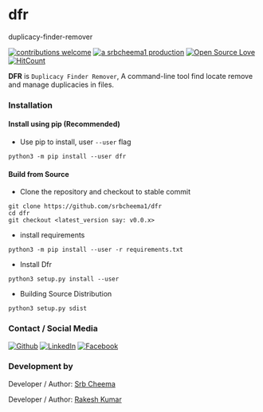 # dfr
duplicacy-finder-remover

[![contributions welcome](https://img.shields.io/badge/contributions-welcome-brightgreen.svg?style=flat)](https://github.ocm/srbcheema1/dfr/issues)
[![a srbcheema1 production](https://img.shields.io/badge/-a%20srbcheema1%20production-blue.svg)](https://github.com/srbcheema1)
[![Open Source Love](https://badges.frapsoft.com/os/v1/open-source.png?v=103)](https://github.com/srbcheema1/dfr)
[![HitCount](http://hits.dwyl.io/srbcheema1/dfr.svg)](http://hits.dwyl.io/srbcheema1/dfr)

**DFR** is `Duplicacy Finder Remover`, A command-line tool find locate remove and manage duplicacies in files.


### Installation

#### Install using pip (Recommended)

- Use pip to install, user `--user` flag
```
python3 -m pip install --user dfr
```

#### Build from Source

- Clone the repository and checkout to stable commit
```
git clone https://github.com/srbcheema1/dfr
cd dfr
git checkout <latest_version say: v0.0.x>
```

- install requirements
```
python3 -m pip install --user -r requirements.txt
```
- Install Dfr
```
python3 setup.py install --user
```
- Building Source Distribution
```
python3 setup.py sdist
```


### Contact / Social Media

[![Github](https://raw.githubusercontent.com/srbcheema1/CheemaFy/master/myPlugins/extra_things/png_images/social/github.png)](https://github.com/srbcheema1/)
[![LinkedIn](https://raw.githubusercontent.com/srbcheema1/CheemaFy/master/myPlugins/extra_things/png_images/social/linkedin-48x48.png)](https://www.linkedin.com/in/srbcheema1/)
[![Facebook](https://raw.githubusercontent.com/srbcheema1/CheemaFy/master/myPlugins/extra_things/png_images/social/fb.png)](https://www.facebook.com/srbcheema/)


### Development by

Developer / Author: [Srb Cheema](https://github.com/srbcheema1/)

Developer / Author: [Rakesh Kumar](https://github.com/spider34/)
